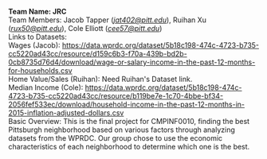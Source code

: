 <b>Team Name: JRC</b><br>
Team Members: Jacob Tapper (<i>jat402@pitt.edu</i>), Ruihan Xu (<i>rux50@pitt.edu</i>), Cole Elliott (<i>cee57@pitt.edu</i>)<br>
Links to Datasets:<br>Wages (Jacob): <a>https://data.wprdc.org/dataset/5b18c198-474c-4723-b735-cc5220ad43cc/resource/d159c6b3-f70a-439b-bd2b-0cb8735d76d4/download/wage-or-salary-income-in-the-past-12-months-for-households.csv</a><br>
Home Value/Sales (Ruihan): <a>Need Ruihan's Dataset link.</a><br>
Median Income (Cole): <a>https://data.wprdc.org/dataset/5b18c198-474c-4723-b735-cc5220ad43cc/resource/b119be7e-1c70-4bbe-bf34-2056fef533ec/download/household-income-in-the-past-12-months-in-2015-inflation-adjusted-dollars.csv</a><br>
Basic Overview: This is the final project for CMPINF0010, finding the best Pittsburgh neighborhood based on various factors through analyzing datasets from the WPRDC. Our group chose to use the economic characteristics of each neighborhood to determine which one is the best.
